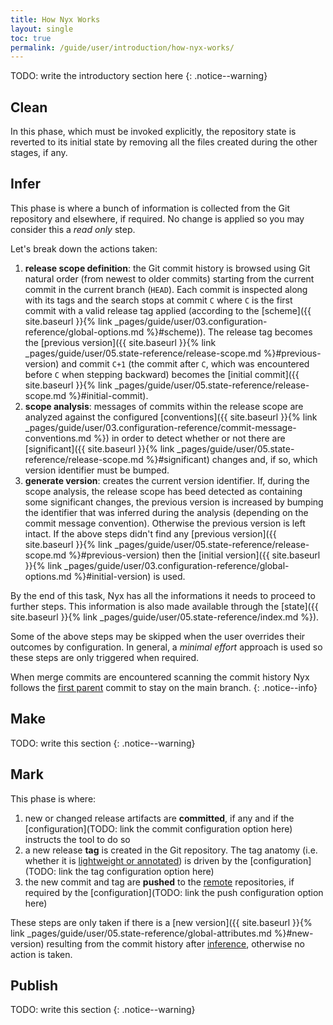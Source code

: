 ```yaml
---
title: How Nyx Works
layout: single
toc: true
permalink: /guide/user/introduction/how-nyx-works/
---
```


TODO: write the introductory section here
{: .notice--warning}

## Clean

In this phase, which must be invoked explicitly, the repository state is reverted to its initial state by removing all the files created during the other stages, if any.

## Infer

This phase is where a bunch of information is collected from the Git repository and elsewhere, if required. No change is applied so you may consider this a *read only* step.

Let's break down the actions taken:

1. **release scope definition**: the Git commit history is browsed using Git natural order (from newest to older commits) starting from the current commit in the current branch (`HEAD`). Each commit is inspected along with its tags and the search stops at commit `C` where `C` is the first commit with a valid release tag applied (according to the [scheme]({{ site.baseurl }}{% link _pages/guide/user/03.configuration-reference/global-options.md %}#scheme)). The release tag becomes the [previous version]({{ site.baseurl }}{% link _pages/guide/user/05.state-reference/release-scope.md %}#previous-version) and commit `C+1` (the commit after `C`, which was encountered before `C` when stepping backward) becomes the [initial commit]({{ site.baseurl }}{% link _pages/guide/user/05.state-reference/release-scope.md %}#initial-commit).
2. **scope analysis**: messages of commits within the release scope are analyzed against the configured [conventions]({{ site.baseurl }}{% link _pages/guide/user/03.configuration-reference/commit-message-conventions.md %}) in order to detect whether or not there are [significant]({{ site.baseurl }}{% link _pages/guide/user/05.state-reference/release-scope.md %}#significant) changes and, if so, which version identifier must be bumped.
3. **generate version**: creates the current version identifier. If, during the scope analysis, the release scope has beed detected as containing some significant changes, the previous version is increased by bumping the identifier that was inferred during the analysis (depending on the commit message convention). Otherwise the previous version is left intact. If the above steps didn't find any [previous version]({{ site.baseurl }}{% link _pages/guide/user/05.state-reference/release-scope.md %}#previous-version) then the [initial version]({{ site.baseurl }}{% link _pages/guide/user/03.configuration-reference/global-options.md %}#initial-version) is used.

By the end of this task, Nyx has all the informations it needs to proceed to further steps. This information is also made available through the [state]({{ site.baseurl }}{% link _pages/guide/user/05.state-reference/index.md %}).

Some of the above steps may be skipped when the user overrides their outcomes by configuration. In general, a *minimal effort* approach is used so these steps are only triggered when required.

When merge commits are encountered scanning the commit history Nyx follows the [first parent](https://git-scm.com/docs/git-log#Documentation/git-log.txt---first-parent) commit to stay on the main branch.
{: .notice--info}

## Make

TODO: write this section
{: .notice--warning}

## Mark

This phase is where:

1. new or changed release artifacts are **committed**, if any and if the [configuration](TODO: link the commit configuration option here) instructs the tool to do so
2. a new release **tag** is created in the Git repository. The tag anatomy (i.e. whether it is [lightweight or annotated](https://git-scm.com/book/en/v2/Git-Basics-Tagging)) is driven by the [configuration](TODO: link the tag configuration option here)
3. the new commit and tag are **pushed** to the [remote](https://git-scm.com/docs/git-remote) repositories, if required by the [configuration](TODO: link the push configuration option here)

These steps are only taken if there is a [new version]({{ site.baseurl }}{% link _pages/guide/user/05.state-reference/global-attributes.md %}#new-version) resulting from the commit history after [inference](#infer), otherwise no action is taken.

## Publish

TODO: write this section
{: .notice--warning}
